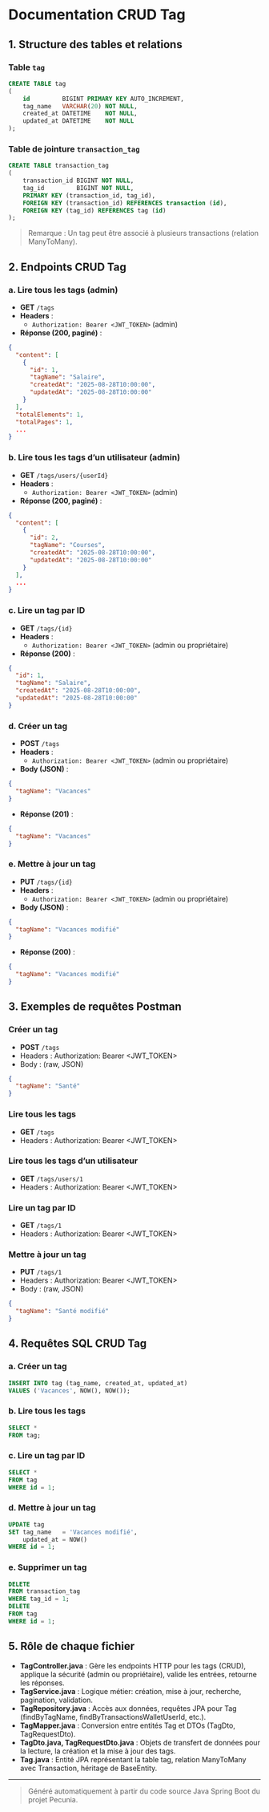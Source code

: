 # Documentation CRUD Tag

## 1. Structure des tables et relations

### Table `tag`

```sql
CREATE TABLE tag
(
    id         BIGINT PRIMARY KEY AUTO_INCREMENT,
    tag_name   VARCHAR(20) NOT NULL,
    created_at DATETIME    NOT NULL,
    updated_at DATETIME    NOT NULL
);
```

### Table de jointure `transaction_tag`

```sql
CREATE TABLE transaction_tag
(
    transaction_id BIGINT NOT NULL,
    tag_id         BIGINT NOT NULL,
    PRIMARY KEY (transaction_id, tag_id),
    FOREIGN KEY (transaction_id) REFERENCES transaction (id),
    FOREIGN KEY (tag_id) REFERENCES tag (id)
);
```

> Remarque : Un tag peut être associé à plusieurs transactions (relation ManyToMany).

## 2. Endpoints CRUD Tag

### a. Lire tous les tags (admin)

- **GET** `/tags`
- **Headers** :
    - `Authorization: Bearer <JWT_TOKEN>` (admin)
- **Réponse (200, paginé)** :

```json
{
  "content": [
    {
      "id": 1,
      "tagName": "Salaire",
      "createdAt": "2025-08-28T10:00:00",
      "updatedAt": "2025-08-28T10:00:00"
    }
  ],
  "totalElements": 1,
  "totalPages": 1,
  ...
}
```

### b. Lire tous les tags d’un utilisateur (admin)

- **GET** `/tags/users/{userId}`
- **Headers** :
    - `Authorization: Bearer <JWT_TOKEN>` (admin)
- **Réponse (200, paginé)** :

```json
{
  "content": [
    {
      "id": 2,
      "tagName": "Courses",
      "createdAt": "2025-08-28T10:00:00",
      "updatedAt": "2025-08-28T10:00:00"
    }
  ],
  ...
}
```

### c. Lire un tag par ID

- **GET** `/tags/{id}`
- **Headers** :
    - `Authorization: Bearer <JWT_TOKEN>` (admin ou propriétaire)
- **Réponse (200)** :

```json
{
  "id": 1,
  "tagName": "Salaire",
  "createdAt": "2025-08-28T10:00:00",
  "updatedAt": "2025-08-28T10:00:00"
}
```

### d. Créer un tag

- **POST** `/tags`
- **Headers** :
    - `Authorization: Bearer <JWT_TOKEN>` (admin ou propriétaire)
- **Body (JSON)** :

```json
{
  "tagName": "Vacances"
}
```

- **Réponse (201)** :

```json
{
  "tagName": "Vacances"
}
```

### e. Mettre à jour un tag

- **PUT** `/tags/{id}`
- **Headers** :
    - `Authorization: Bearer <JWT_TOKEN>` (admin ou propriétaire)
- **Body (JSON)** :

```json
{
  "tagName": "Vacances modifié"
}
```

- **Réponse (200)** :

```json
{
  "tagName": "Vacances modifié"
}
```

## 3. Exemples de requêtes Postman

### Créer un tag

- **POST** `/tags`
- Headers : Authorization: Bearer <JWT_TOKEN>
- Body : (raw, JSON)

```json
{
  "tagName": "Santé"
}
```

### Lire tous les tags

- **GET** `/tags`
- Headers : Authorization: Bearer <JWT_TOKEN>

### Lire tous les tags d’un utilisateur

- **GET** `/tags/users/1`
- Headers : Authorization: Bearer <JWT_TOKEN>

### Lire un tag par ID

- **GET** `/tags/1`
- Headers : Authorization: Bearer <JWT_TOKEN>

### Mettre à jour un tag

- **PUT** `/tags/1`
- Headers : Authorization: Bearer <JWT_TOKEN>
- Body : (raw, JSON)

```json
{
  "tagName": "Santé modifié"
}
```

## 4. Requêtes SQL CRUD Tag

### a. Créer un tag

```sql
INSERT INTO tag (tag_name, created_at, updated_at)
VALUES ('Vacances', NOW(), NOW());
```

### b. Lire tous les tags

```sql
SELECT *
FROM tag;
```

### c. Lire un tag par ID

```sql
SELECT *
FROM tag
WHERE id = 1;
```

### d. Mettre à jour un tag

```sql
UPDATE tag
SET tag_name   = 'Vacances modifié',
    updated_at = NOW()
WHERE id = 1;
```

### e. Supprimer un tag

```sql
DELETE
FROM transaction_tag
WHERE tag_id = 1;
DELETE
FROM tag
WHERE id = 1;
```

## 5. Rôle de chaque fichier

- **TagController.java** : Gère les endpoints HTTP pour les tags (CRUD), applique la sécurité (admin ou propriétaire),
  valide les entrées, retourne les réponses.
- **TagService.java** : Logique métier: création, mise à jour, recherche, pagination, validation.
- **TagRepository.java** : Accès aux données, requêtes JPA pour Tag (findByTagName, findByTransactionsWalletUserId,
  etc.).
- **TagMapper.java** : Conversion entre entités Tag et DTOs (TagDto, TagRequestDto).
- **TagDto.java, TagRequestDto.java** : Objets de transfert de données pour la lecture, la création et la mise à jour
  des tags.
- **Tag.java** : Entité JPA représentant la table tag, relation ManyToMany avec Transaction, héritage de BaseEntity.

---

> Généré automatiquement à partir du code source Java Spring Boot du projet Pecunia.

